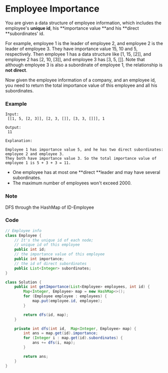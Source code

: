 # Employee Importance

You are given a data structure of employee information, which includes the employee's **unique id**, his **importance value **and his **direct **subordinates' id.

For example, employee 1 is the leader of employee 2, and employee 2 is the leader of employee 3. They have importance value 15, 10 and 5, respectively. Then employee 1 has a data structure like \[1, 15, \[2\]\], and employee 2 has \[2, 10, \[3\]\], and employee 3 has \[3, 5, \[\]\]. Note that although employee 3 is also a subordinate of employee 1, the relationship is **not direct**.

Now given the employee information of a company, and an employee id, you need to return the total importance value of this employee and all his subordinates.

### **Example**

```
Input:
 [[1, 5, [2, 3]], [2, 3, []], [3, 3, []]], 1

Output:
 11

Explanation:

Employee 1 has importance value 5, and he has two direct subordinates: employee 2 and employee 3. 
They both have importance value 3. So the total importance value of employee 1 is 5 + 3 + 3 = 11.
```

* One employee has at most one **direct **leader and may have several subordinates.
* The maximum number of employees won't exceed 2000.

### **Note**

DFS through the HashMap of ID-Employee

### Code

```java
// Employee info
class Employee {
    // It's the unique id of each node;
    // unique id of this employee
    public int id;
    // the importance value of this employee
    public int importance;
    // the id of direct subordinates
    public List<Integer> subordinates;
}

class Solution {
    public int getImportance(List<Employee> employees, int id) {
        Map<Integer, Employee> map = new HashMap<>();
        for (Employee employee : employees) {
            map.put(employee.id, employee);
        }

        return dfs(id, map);
    }

    private int dfs(int id,  Map<Integer, Employee> map) {
        int ans = map.get(id).importance;
        for (Integer i : map.get(id).subordinates) {
            ans += dfs(i, map);
        }

        return ans;
    }
}
```



